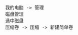 <span  style="font-family: Simsun,serif; font-size: 17px; ">

~~~
我的电脑 -> 管理
磁盘管理
选中磁盘
压缩卷 -> 压缩 -> 新建简单卷 
~~~

</span>